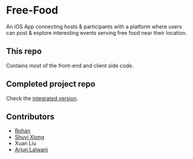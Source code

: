 # Free-Food

An iOS App connecting hosts & participants with a platform where users can post & explore interesting events serving free food near their location.

## This repo
Contains most of the front-end and client side code.

## Completed project repo
Check the [integrated version](https://github.com/27rohan/Free-Food).

## Contributors
- [Rohan](https://github.com/27rohan)
- [Shuyi Xiong](https://github.com/zoexiong)
- Xuan Liu
- [Arjun Lalwani](https://github.com/arjun-lalwani)
